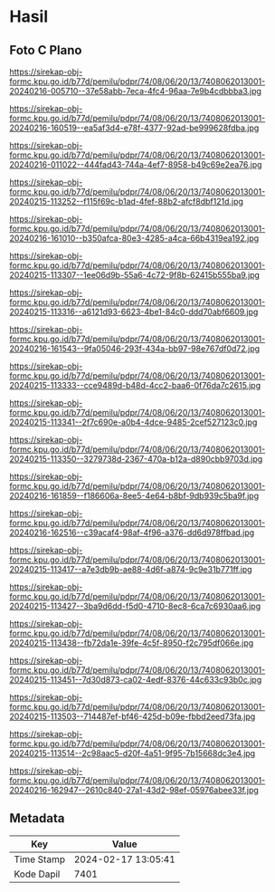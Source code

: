 # Hasil

## Foto C Plano

https://sirekap-obj-formc.kpu.go.id/b77d/pemilu/pdpr/74/08/06/20/13/7408062013001-20240216-005710--37e58abb-7eca-4fc4-96aa-7e9b4cdbbba3.jpg

https://sirekap-obj-formc.kpu.go.id/b77d/pemilu/pdpr/74/08/06/20/13/7408062013001-20240216-160519--ea5af3d4-e78f-4377-92ad-be999628fdba.jpg

https://sirekap-obj-formc.kpu.go.id/b77d/pemilu/pdpr/74/08/06/20/13/7408062013001-20240216-011022--444fad43-744a-4ef7-8958-b49c69e2ea76.jpg

https://sirekap-obj-formc.kpu.go.id/b77d/pemilu/pdpr/74/08/06/20/13/7408062013001-20240215-113252--f115f69c-b1ad-4fef-88b2-afcf8dbf121d.jpg

https://sirekap-obj-formc.kpu.go.id/b77d/pemilu/pdpr/74/08/06/20/13/7408062013001-20240216-161010--b350afca-80e3-4285-a4ca-66b4319ea192.jpg

https://sirekap-obj-formc.kpu.go.id/b77d/pemilu/pdpr/74/08/06/20/13/7408062013001-20240215-113307--1ee06d9b-55a6-4c72-9f8b-62415b555ba9.jpg

https://sirekap-obj-formc.kpu.go.id/b77d/pemilu/pdpr/74/08/06/20/13/7408062013001-20240215-113316--a6121d93-6623-4be1-84c0-ddd70abf6609.jpg

https://sirekap-obj-formc.kpu.go.id/b77d/pemilu/pdpr/74/08/06/20/13/7408062013001-20240216-161543--9fa05046-293f-434a-bb97-98e767df0d72.jpg

https://sirekap-obj-formc.kpu.go.id/b77d/pemilu/pdpr/74/08/06/20/13/7408062013001-20240215-113333--cce9489d-b48d-4cc2-baa6-0f76da7c2615.jpg

https://sirekap-obj-formc.kpu.go.id/b77d/pemilu/pdpr/74/08/06/20/13/7408062013001-20240215-113341--2f7c690e-a0b4-4dce-9485-2cef527123c0.jpg

https://sirekap-obj-formc.kpu.go.id/b77d/pemilu/pdpr/74/08/06/20/13/7408062013001-20240215-113350--3279738d-2367-470a-b12a-d890cbb9703d.jpg

https://sirekap-obj-formc.kpu.go.id/b77d/pemilu/pdpr/74/08/06/20/13/7408062013001-20240216-161859--f186606a-8ee5-4e64-b8bf-9db939c5ba9f.jpg

https://sirekap-obj-formc.kpu.go.id/b77d/pemilu/pdpr/74/08/06/20/13/7408062013001-20240216-162516--c39acaf4-98af-4f96-a376-dd6d978ffbad.jpg

https://sirekap-obj-formc.kpu.go.id/b77d/pemilu/pdpr/74/08/06/20/13/7408062013001-20240215-113417--a7e3db9b-ae88-4d6f-a874-9c9e31b771ff.jpg

https://sirekap-obj-formc.kpu.go.id/b77d/pemilu/pdpr/74/08/06/20/13/7408062013001-20240215-113427--3ba9d6dd-f5d0-4710-8ec8-6ca7c6930aa6.jpg

https://sirekap-obj-formc.kpu.go.id/b77d/pemilu/pdpr/74/08/06/20/13/7408062013001-20240215-113438--fb72da1e-39fe-4c5f-8950-f2c795df066e.jpg

https://sirekap-obj-formc.kpu.go.id/b77d/pemilu/pdpr/74/08/06/20/13/7408062013001-20240215-113451--7d30d873-ca02-4edf-8376-44c633c93b0c.jpg

https://sirekap-obj-formc.kpu.go.id/b77d/pemilu/pdpr/74/08/06/20/13/7408062013001-20240215-113503--714487ef-bf46-425d-b09e-fbbd2eed73fa.jpg

https://sirekap-obj-formc.kpu.go.id/b77d/pemilu/pdpr/74/08/06/20/13/7408062013001-20240215-113514--2c98aac5-d20f-4a51-9f95-7b15668dc3e4.jpg

https://sirekap-obj-formc.kpu.go.id/b77d/pemilu/pdpr/74/08/06/20/13/7408062013001-20240216-162947--2610c840-27a1-43d2-98ef-05976abee33f.jpg


## Metadata

| Key        | Value               |
| ---------- | ------------------- |
| Time Stamp | 2024-02-17 13:05:41 |
| Kode Dapil | 7401                |



